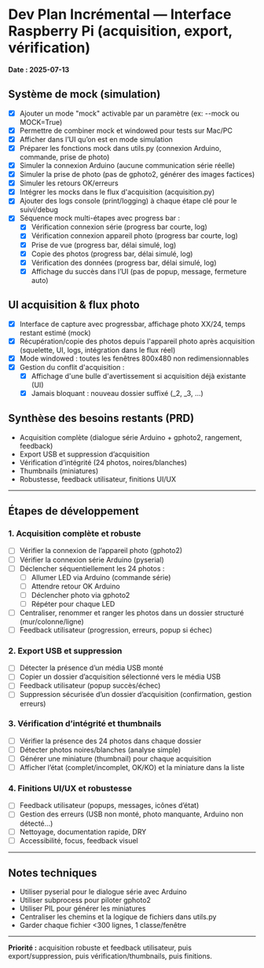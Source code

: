 # Dev Plan Incrémental — Interface Raspberry Pi (acquisition, export, vérification)

**Date : 2025-07-13**

## Système de mock (simulation)
- [x] Ajouter un mode "mock" activable par un paramètre (ex: --mock ou MOCK=True)
- [x] Permettre de combiner mock et windowed pour tests sur Mac/PC
- [x] Afficher dans l’UI qu’on est en mode simulation
- [x] Préparer les fonctions mock dans utils.py (connexion Arduino, commande, prise de photo)
- [x] Simuler la connexion Arduino (aucune communication série réelle)
- [x] Simuler la prise de photo (pas de gphoto2, générer des images factices)
- [x] Simuler les retours OK/erreurs
- [x] Intégrer les mocks dans le flux d'acquisition (acquisition.py)
- [x] Ajouter des logs console (print/logging) à chaque étape clé pour le suivi/debug
- [x] Séquence mock multi-étapes avec progress bar :
    - [x] Vérification connexion série (progress bar courte, log)
    - [x] Vérification connexion appareil photo (progress bar courte, log)
    - [x] Prise de vue (progress bar, délai simulé, log)
    - [x] Copie des photos (progress bar, délai simulé, log)
    - [x] Vérification des données (progress bar, délai simulé, log)
    - [x] Affichage du succès dans l’UI (pas de popup, message, fermeture auto)

## UI acquisition & flux photo
- [x] Interface de capture avec progressbar, affichage photo XX/24, temps restant estimé (mock)
- [x] Récupération/copie des photos depuis l'appareil photo après acquisition (squelette, UI, logs, intégration dans le flux réel)
- [x] Mode windowed : toutes les fenêtres 800x480 non redimensionnables
- [x] Gestion du conflit d'acquisition :
    - [x] Affichage d'une bulle d'avertissement si acquisition déjà existante (UI)
    - [x] Jamais bloquant : nouveau dossier suffixé (_2, _3, ...)

## Synthèse des besoins restants (PRD)
- Acquisition complète (dialogue série Arduino + gphoto2, rangement, feedback)
- Export USB et suppression d’acquisition
- Vérification d’intégrité (24 photos, noires/blanches)
- Thumbnails (miniatures)
- Robustesse, feedback utilisateur, finitions UI/UX

---

## Étapes de développement

### 1. Acquisition complète et robuste
- [ ] Vérifier la connexion de l’appareil photo (gphoto2)
- [ ] Vérifier la connexion série Arduino (pyserial)
- [ ] Déclencher séquentiellement les 24 photos :
    - [ ] Allumer LED via Arduino (commande série)
    - [ ] Attendre retour OK Arduino
    - [ ] Déclencher photo via gphoto2
    - [ ] Répéter pour chaque LED
- [ ] Centraliser, renommer et ranger les photos dans un dossier structuré (mur/colonne/ligne)
- [ ] Feedback utilisateur (progression, erreurs, popup si échec)

### 2. Export USB et suppression
- [ ] Détecter la présence d’un média USB monté
- [ ] Copier un dossier d’acquisition sélectionné vers le média USB
- [ ] Feedback utilisateur (popup succès/échec)
- [ ] Suppression sécurisée d’un dossier d’acquisition (confirmation, gestion erreurs)

### 3. Vérification d’intégrité et thumbnails
- [ ] Vérifier la présence des 24 photos dans chaque dossier
- [ ] Détecter photos noires/blanches (analyse simple)
- [ ] Générer une miniature (thumbnail) pour chaque acquisition
- [ ] Afficher l’état (complet/incomplet, OK/KO) et la miniature dans la liste

### 4. Finitions UI/UX et robustesse
- [ ] Feedback utilisateur (popups, messages, icônes d’état)
- [ ] Gestion des erreurs (USB non monté, photo manquante, Arduino non détecté…)
- [ ] Nettoyage, documentation rapide, DRY
- [ ] Accessibilité, focus, feedback visuel

---

## Notes techniques
- Utiliser pyserial pour le dialogue série avec Arduino
- Utiliser subprocess pour piloter gphoto2
- Utiliser PIL pour générer les miniatures
- Centraliser les chemins et la logique de fichiers dans utils.py
- Garder chaque fichier <300 lignes, 1 classe/fenêtre

---

**Priorité :** acquisition robuste et feedback utilisateur, puis export/suppression, puis vérification/thumbnails, puis finitions. 